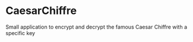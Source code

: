 # CaesarChiffre
Small application to encrypt and decrypt the famous Caesar Chiffre with a specific key
